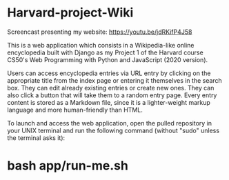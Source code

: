 # Harvard-project-Wiki

Screencast presenting my website: https://youtu.be/jdRKifP4J58

This is a web application which consists in a Wikipedia-like online encyclopedia built with Django as my Project 1 of the Harvard course CS50's Web Programming with Python and JavaScript (2020 version).

Users can access encyclopedia entries via URL entry by clicking on the appropriate title from the index page or entering it themselves in the search box. They can edit already existing entries or create new ones. They can also click a button that will take them to a random entry page. Every entry content is stored as a Markdown file, since it is a lighter-weight markup language and more human-friendly than HTML.

To launch and access the web application, open the pulled repository in your UNIX terminal and run the following command (without "sudo" unless the terminal asks it):
# bash app/run-me.sh
